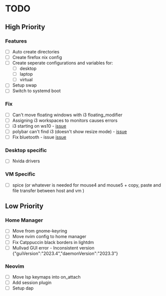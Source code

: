# TODO

## High Priority

### Features

- [ ] Auto create directories
- [ ] Create firefox nix config
- [ ] Create seperate configurations and variables for:
  - [ ] desktop
  - [ ] laptop
  - [ ] virtual
- [ ] Setup swap
- [ ] Switch to systemd boot

### Fix

- [ ] Can't move floating windows with i3 floating_modifier
- [ ] Assigning i3 workspaces to monitors causes errors
- [ ] i3 starting on ws10 - [issue](https://github.com/nix-community/home-manager/issues/695)
- [ ] polybar can't find i3 (doesn't show resize mode) - [issue](https://github.com/nix-community/home-manager/issues/213)
- [ ] Fix bluetooth - issue [issue](https://github.com/NixOS/nixpkgs/issues/170573)

### Desktop specific

- [ ] Nvida drivers

### VM Specific

- [ ] spice (or whatever is needed for mouse4 and mouse5 + copy, paste and file transfer between host and vm )

## Low Priority

### Home Manager

- [ ] Move from gnome-keyring
- [ ] Move nvim config to home manager
- [ ] Fix Catppuccin black borders in lightdm
- [ ] Mullvad GUI error - Inconsistent version {"guiVersion":"2023.4","daemonVersion":"2023.3"}

### Neovim

- [ ] Move lsp keymaps into on_attach
- [ ] Add session plugin
- [ ] Setup dap
